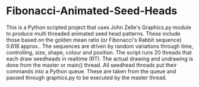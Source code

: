 # Fibonacci-Animated-Seed-Heads
This is a Python scripted project that uses John Zelle's Graphics.py module to produce multi threaded animated seed head patterns. These include those based on the golden mean ratio (or Fibonacci's Rabbit sequence) 0.618 approx.. The sequences are driven by random variations through time, controlling, size, shape, colour and position. 
The script runs 20 threads that each draw seedheads in realtime (RT). 
The actual drawing and undrawing is done from the master or main() thread. All seedhead threads put their commands into a Python queue. These are taken from the queue and passed through graphics.py to be executed by the master thread.
